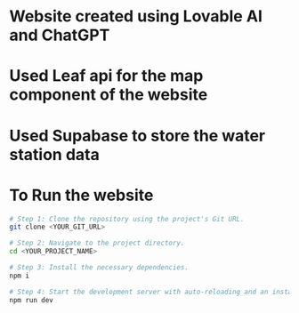 # Website created using Lovable AI and ChatGPT
# Used Leaf api for the map component of the website
# Used Supabase to store the water station data

# To Run the website

```sh
# Step 1: Clone the repository using the project's Git URL.
git clone <YOUR_GIT_URL>

# Step 2: Navigate to the project directory.
cd <YOUR_PROJECT_NAME>

# Step 3: Install the necessary dependencies.
npm i

# Step 4: Start the development server with auto-reloading and an instant preview.
npm run dev
```





